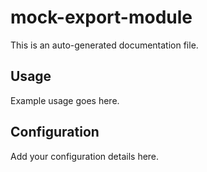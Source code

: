 # mock-export-module

This is an auto-generated documentation file.

## Usage

Example usage goes here.

## Configuration

Add your configuration details here.